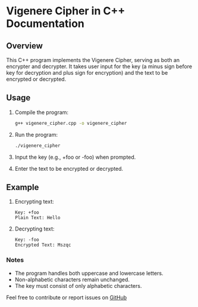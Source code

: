 # Vigenere Cipher in C++ Documentation

## Overview

This C++ program implements the Vigenere Cipher, serving as both an encrypter and decrypter. It takes user input for the key (a minus sign before key for decryption and plus sign for encryption) and the text to be encrypted or decrypted.

## Usage

1. Compile the program:

    ```bash
    g++ vigenere_cipher.cpp -o vigenere_cipher

    ```

2. Run the program:

    ```bash
    ./vigenere_cipher

    ```

3. Input the key (e.g., +foo or -foo) when prompted.

4. Enter the text to be encrypted or decrypted.

## Example

1. Encrypting text:
    ```
    Key: +foo
    Plain Text: Hello
    ```
2. Decrypting text:
    ```
    Key: -foo
    Encrypted Text: Mszqc
    ```

### Notes
* The program handles both uppercase and lowercase letters.
* Non-alphabetic characters remain unchanged.
* The key must consist of only alphabetic characters.

Feel free to contribute or report issues on [GitHub](https://github.com/Genesis-js/Cryptography/issues)